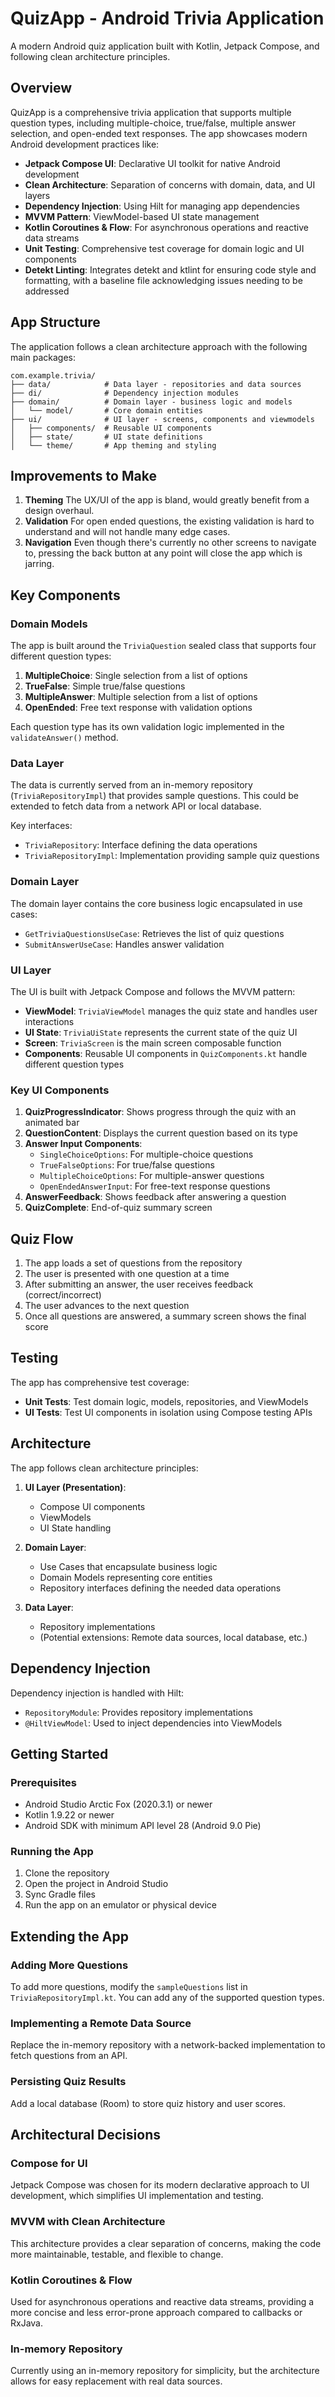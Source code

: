 # QuizApp - Android Trivia Application

A modern Android quiz application built with Kotlin, Jetpack Compose, and following clean architecture principles.

## Overview

QuizApp is a comprehensive trivia application that supports multiple question types, including multiple-choice, true/false, multiple answer selection, and open-ended text responses. The app showcases modern Android development practices like:

- **Jetpack Compose UI**: Declarative UI toolkit for native Android development
- **Clean Architecture**: Separation of concerns with domain, data, and UI layers
- **Dependency Injection**: Using Hilt for managing app dependencies
- **MVVM Pattern**: ViewModel-based UI state management
- **Kotlin Coroutines & Flow**: For asynchronous operations and reactive data streams
- **Unit Testing**: Comprehensive test coverage for domain logic and UI components
- **Detekt Linting**: Integrates detekt and ktlint for ensuring code style and formatting, with a baseline file acknowledging issues needing to be addressed

## App Structure

The application follows a clean architecture approach with the following main packages:

```
com.example.trivia/
├── data/            # Data layer - repositories and data sources
├── di/              # Dependency injection modules
├── domain/          # Domain layer - business logic and models
│   └── model/       # Core domain entities
├── ui/              # UI layer - screens, components and viewmodels
│   ├── components/  # Reusable UI components
│   ├── state/       # UI state definitions
│   └── theme/       # App theming and styling
```

## Improvements to Make
1. **Theming** The UX/UI of the app is bland, would greatly benefit from a design overhaul.
2. **Validation** For open ended questions, the existing validation is hard to understand and will not handle many edge cases.
3. **Navigation** Even though there's currently no other screens to navigate to, pressing the back button at any point will close the app which is jarring.

## Key Components

### Domain Models

The app is built around the `TriviaQuestion` sealed class that supports four different question types:

1. **MultipleChoice**: Single selection from a list of options
2. **TrueFalse**: Simple true/false questions
3. **MultipleAnswer**: Multiple selection from a list of options
4. **OpenEnded**: Free text response with validation options

Each question type has its own validation logic implemented in the `validateAnswer()` method.

### Data Layer

The data is currently served from an in-memory repository (`TriviaRepositoryImpl`) that provides sample questions. This could be extended to fetch data from a network API or local database.

Key interfaces:
- `TriviaRepository`: Interface defining the data operations
- `TriviaRepositoryImpl`: Implementation providing sample quiz questions

### Domain Layer

The domain layer contains the core business logic encapsulated in use cases:

- `GetTriviaQuestionsUseCase`: Retrieves the list of quiz questions
- `SubmitAnswerUseCase`: Handles answer validation

### UI Layer

The UI is built with Jetpack Compose and follows the MVVM pattern:

- **ViewModel**: `TriviaViewModel` manages the quiz state and handles user interactions
- **UI State**: `TriviaUiState` represents the current state of the quiz UI
- **Screen**: `TriviaScreen` is the main screen composable function
- **Components**: Reusable UI components in `QuizComponents.kt` handle different question types

### Key UI Components

1. **QuizProgressIndicator**: Shows progress through the quiz with an animated bar
2. **QuestionContent**: Displays the current question based on its type
3. **Answer Input Components**:
   - `SingleChoiceOptions`: For multiple-choice questions
   - `TrueFalseOptions`: For true/false questions
   - `MultipleChoiceOptions`: For multiple-answer questions
   - `OpenEndedAnswerInput`: For free-text response questions
4. **AnswerFeedback**: Shows feedback after answering a question
5. **QuizComplete**: End-of-quiz summary screen

## Quiz Flow

1. The app loads a set of questions from the repository
2. The user is presented with one question at a time
3. After submitting an answer, the user receives feedback (correct/incorrect)
4. The user advances to the next question
5. Once all questions are answered, a summary screen shows the final score

## Testing

The app has comprehensive test coverage:

- **Unit Tests**: Test domain logic, models, repositories, and ViewModels
- **UI Tests**: Test UI components in isolation using Compose testing APIs

## Architecture

The app follows clean architecture principles:

1. **UI Layer (Presentation)**:
   - Compose UI components
   - ViewModels
   - UI State handling

2. **Domain Layer**:
   - Use Cases that encapsulate business logic
   - Domain Models representing core entities
   - Repository interfaces defining the needed data operations

3. **Data Layer**:
   - Repository implementations
   - (Potential extensions: Remote data sources, local database, etc.)

## Dependency Injection

Dependency injection is handled with Hilt:

- `RepositoryModule`: Provides repository implementations
- `@HiltViewModel`: Used to inject dependencies into ViewModels

## Getting Started

### Prerequisites
- Android Studio Arctic Fox (2020.3.1) or newer
- Kotlin 1.9.22 or newer
- Android SDK with minimum API level 28 (Android 9.0 Pie)

### Running the App
1. Clone the repository
2. Open the project in Android Studio
3. Sync Gradle files
4. Run the app on an emulator or physical device

## Extending the App

### Adding More Questions
To add more questions, modify the `sampleQuestions` list in `TriviaRepositoryImpl.kt`. You can add any of the supported question types.

### Implementing a Remote Data Source
Replace the in-memory repository with a network-backed implementation to fetch questions from an API.

### Persisting Quiz Results
Add a local database (Room) to store quiz history and user scores.

## Architectural Decisions

### Compose for UI
Jetpack Compose was chosen for its modern declarative approach to UI development, which simplifies UI implementation and testing.

### MVVM with Clean Architecture
This architecture provides a clear separation of concerns, making the code more maintainable, testable, and flexible to change.

### Kotlin Coroutines & Flow
Used for asynchronous operations and reactive data streams, providing a more concise and less error-prone approach compared to callbacks or RxJava.

### In-memory Repository
Currently using an in-memory repository for simplicity, but the architecture allows for easy replacement with real data sources.
